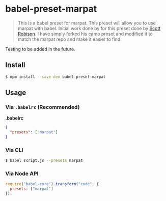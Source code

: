 # babel-preset-marpat

> This is a babel preset for marpat. This preset will allow you to use marpat with babel. Initial work done by for this preset done by [Scott Robison](https://github.com/scottwrobinson). I have simply forked his camo preset and modified it to match the marpat repo and make it easier to find. 

Testing to be added in the future.

## Install

```sh
$ npm install --save-dev babel-preset-marpat
```

## Usage

### Via `.babelrc` (Recommended)

**.babelrc**

```json
{
  "presets": ["marpat"]
}
```

### Via CLI

```sh
$ babel script.js --presets marpat 
```

### Via Node API

```javascript
require("babel-core").transform("code", {
  presets: ["marpat"]
});
```
